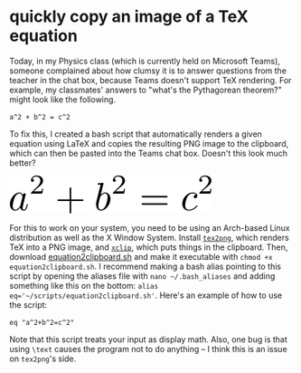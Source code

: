 # quickly copy an image of a TeX equation

Today, in my Physics class (which is currently held on Microsoft Teams), someone complained about how clumsy it is to answer questions from the teacher in the chat box, because Teams doesn't support TeX rendering. For example, my classmates' answers to "what's the Pythagorean theorem?" might look like the following.

```
a^2 + b^2 = c^2
```

To fix this, I created a bash script that automatically renders a given equation using LaTeX and copies the resulting PNG image to the clipboard, which can then be pasted into the Teams chat box. Doesn't this look much better?

![](equation.png)

For this to work on your system, you need to be using an Arch-based Linux distribution as well as the X Window System. Install [`tex2png`](https://aur.archlinux.org/packages/tex2png/), which renders TeX into a PNG image, and [`xclip`](https://github.com/astrand/xclip), which puts things in the clipboard. Then, download [equation2clipboard.sh](`equation2clipboard.sh`) and make it executable with `chmod +x equation2clipboard.sh`. I recommend making a bash alias pointing to this script by opening the aliases file with `nano ~/.bash_aliases` and adding something like this on the bottom: `alias eq='~/scripts/equation2clipboard.sh'`. Here's an example of how to use the script:

```
eq "a^2+b^2=c^2"
```

Note that this script treats your input as display math. Also, one bug is that using `\text` causes the program not to do anything – I think this is an issue on `tex2png`'s side.
